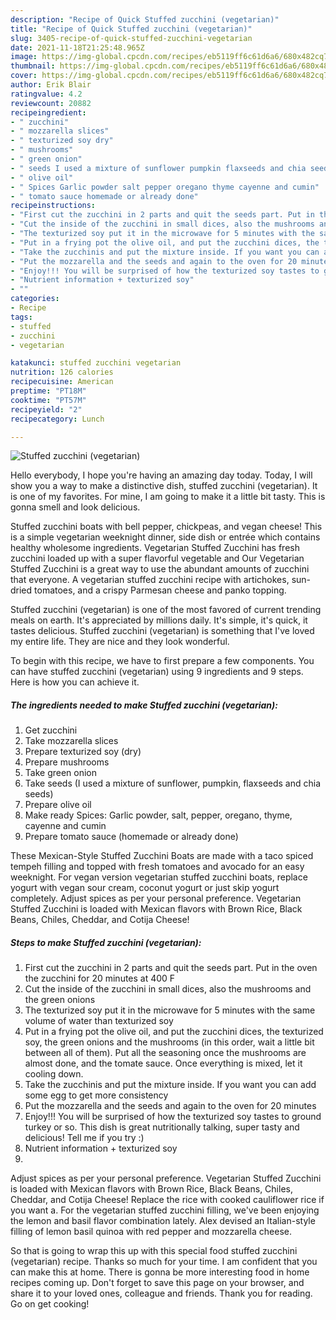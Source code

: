 ```yaml
---
description: "Recipe of Quick Stuffed zucchini (vegetarian)"
title: "Recipe of Quick Stuffed zucchini (vegetarian)"
slug: 3405-recipe-of-quick-stuffed-zucchini-vegetarian
date: 2021-11-18T21:25:48.965Z
image: https://img-global.cpcdn.com/recipes/eb5119ff6c61d6a6/680x482cq70/stuffed-zucchini-vegetarian-recipe-main-photo.jpg
thumbnail: https://img-global.cpcdn.com/recipes/eb5119ff6c61d6a6/680x482cq70/stuffed-zucchini-vegetarian-recipe-main-photo.jpg
cover: https://img-global.cpcdn.com/recipes/eb5119ff6c61d6a6/680x482cq70/stuffed-zucchini-vegetarian-recipe-main-photo.jpg
author: Erik Blair
ratingvalue: 4.2
reviewcount: 20882
recipeingredient:
- " zucchini"
- " mozzarella slices"
- " texturized soy dry"
- " mushrooms"
- " green onion"
- " seeds I used a mixture of sunflower pumpkin flaxseeds and chia seeds"
- " olive oil"
- " Spices Garlic powder salt pepper oregano thyme cayenne and cumin"
- " tomato sauce homemade or already done"
recipeinstructions:
- "First cut the zucchini in 2 parts and quit the seeds part. Put in the oven the zucchini for 20 minutes at 400 F"
- "Cut the inside of the zucchini in small dices, also the mushrooms and the green onions"
- "The texturized soy put it in the microwave for 5 minutes with the same volume of water than texturized soy"
- "Put in a frying pot the olive oil, and put the zucchini dices, the texturized soy, the green onions and the mushrooms (in this order, wait a little bit between all of them). Put all the seasoning once the mushrooms are almost done, and the tomate sauce. Once everything is mixed, let it cooling down."
- "Take the zucchinis and put the mixture inside. If you want you can add some egg to get more consistency"
- "Put the mozzarella and the seeds and again to the oven for 20 minutes"
- "Enjoy!!! You will be surprised of how the texturized soy tastes to ground turkey or so. This dish is great nutritionally talking, super tasty and delicious! Tell me if you try :)"
- "Nutrient information + texturized soy"
- ""
categories:
- Recipe
tags:
- stuffed
- zucchini
- vegetarian

katakunci: stuffed zucchini vegetarian 
nutrition: 126 calories
recipecuisine: American
preptime: "PT18M"
cooktime: "PT57M"
recipeyield: "2"
recipecategory: Lunch

---
```



![Stuffed zucchini (vegetarian)](https://img-global.cpcdn.com/recipes/eb5119ff6c61d6a6/680x482cq70/stuffed-zucchini-vegetarian-recipe-main-photo.jpg)

Hello everybody, I hope you're having an amazing day today. Today, I will show you a way to make a distinctive dish, stuffed zucchini (vegetarian). It is one of my favorites. For mine, I am going to make it a little bit tasty. This is gonna smell and look delicious.

Stuffed zucchini boats with bell pepper, chickpeas, and vegan cheese! This is a simple vegetarian weeknight dinner, side dish or entrée which contains healthy wholesome ingredients. Vegetarian Stuffed Zucchini has fresh zucchini loaded up with a super flavorful vegetable and Our Vegetarian Stuffed Zucchini is a great way to use the abundant amounts of zucchini that everyone. A vegetarian stuffed zucchini recipe with artichokes, sun-dried tomatoes, and a crispy Parmesan cheese and panko topping.

Stuffed zucchini (vegetarian) is one of the most favored of current trending meals on earth. It's appreciated by millions daily. It's simple, it's quick, it tastes delicious. Stuffed zucchini (vegetarian) is something that I've loved my entire life. They are nice and they look wonderful.


To begin with this recipe, we have to first prepare a few components. You can have stuffed zucchini (vegetarian) using 9 ingredients and 9 steps. Here is how you can achieve it.

<!--inarticleads1-->

##### The ingredients needed to make Stuffed zucchini (vegetarian):

1. Get  zucchini
1. Take  mozzarella slices
1. Prepare  texturized soy (dry)
1. Prepare  mushrooms
1. Take  green onion
1. Take  seeds (I used a mixture of sunflower, pumpkin, flaxseeds and chia seeds)
1. Prepare  olive oil
1. Make ready  Spices: Garlic powder, salt, pepper, oregano, thyme, cayenne and cumin
1. Prepare  tomato sauce (homemade or already done)


These Mexican-Style Stuffed Zucchini Boats are made with a taco spiced tempeh filling and topped with fresh tomatoes and avocado for an easy weeknight. For vegan version vegetarian stuffed zucchini boats, replace yogurt with vegan sour cream, coconut yogurt or just skip yogurt completely. Adjust spices as per your personal preference. Vegetarian Stuffed Zucchini is loaded with Mexican flavors with Brown Rice, Black Beans, Chiles, Cheddar, and Cotija Cheese! 

<!--inarticleads2-->

##### Steps to make Stuffed zucchini (vegetarian):

1. First cut the zucchini in 2 parts and quit the seeds part. Put in the oven the zucchini for 20 minutes at 400 F
1. Cut the inside of the zucchini in small dices, also the mushrooms and the green onions
1. The texturized soy put it in the microwave for 5 minutes with the same volume of water than texturized soy
1. Put in a frying pot the olive oil, and put the zucchini dices, the texturized soy, the green onions and the mushrooms (in this order, wait a little bit between all of them). Put all the seasoning once the mushrooms are almost done, and the tomate sauce. Once everything is mixed, let it cooling down.
1. Take the zucchinis and put the mixture inside. If you want you can add some egg to get more consistency
1. Put the mozzarella and the seeds and again to the oven for 20 minutes
1. Enjoy!!! You will be surprised of how the texturized soy tastes to ground turkey or so. This dish is great nutritionally talking, super tasty and delicious! Tell me if you try :)
1. Nutrient information + texturized soy
1. 


Adjust spices as per your personal preference. Vegetarian Stuffed Zucchini is loaded with Mexican flavors with Brown Rice, Black Beans, Chiles, Cheddar, and Cotija Cheese! Replace the rice with cooked cauliflower rice if you want a. For the vegetarian stuffed zucchini filling, we&#39;ve been enjoying the lemon and basil flavor combination lately. Alex devised an Italian-style filling of lemon basil quinoa with red pepper and mozzarella cheese. 

So that is going to wrap this up with this special food stuffed zucchini (vegetarian) recipe. Thanks so much for your time. I am confident that you can make this at home. There is gonna be more interesting food in home recipes coming up. Don't forget to save this page on your browser, and share it to your loved ones, colleague and friends. Thank you for reading. Go on get cooking!
